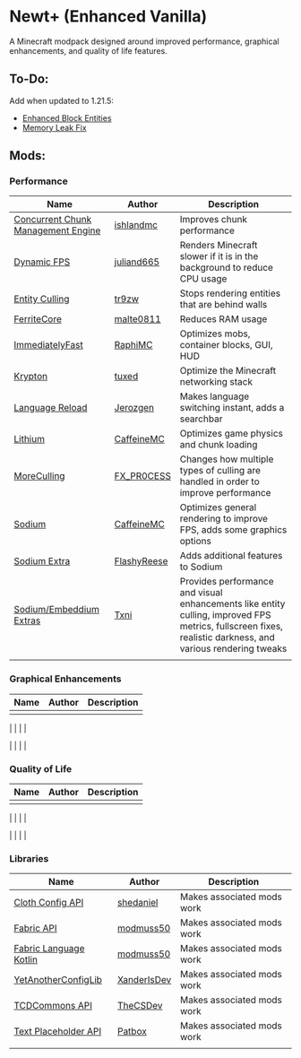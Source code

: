 # Newt+ (Enhanced Vanilla)

A Minecraft modpack designed around improved performance, graphical enhancements, and quality of life features. 

## To-Do:
Add when updated to 1.21.5:
- [Enhanced Block Entities](https://modrinth.com/mod/ebe)
- [Memory Leak Fix](https://modrinth.com/mod/memoryleakfix)

## Mods:
### Performance
| Name | Author | Description |
|---|---|---|
| [Concurrent Chunk Management Engine](https://www.curseforge.com/minecraft/mc-mods/c2me) | [ishlandmc](https://www.curseforge.com/members/ishlandmc) | Improves chunk performance |
| [Dynamic FPS](https://www.curseforge.com/minecraft/mc-mods/dynamic-fps) | [juliand665](https://www.curseforge.com/members/juliand665) | Renders Minecraft slower if it is in the background to reduce CPU usage |
| [Entity Culling](https://www.curseforge.com/minecraft/mc-mods/entityculling) | [tr9zw](https://www.curseforge.com/members/tr9zw) | Stops rendering entities that are behind walls |
| [FerriteCore](https://www.curseforge.com/minecraft/mc-mods/ferritecore-fabric) | [malte0811](https://www.curseforge.com/members/malte0811) | Reduces RAM usage |
| [ImmediatelyFast](https://www.curseforge.com/minecraft/mc-mods/immediatelyfast) | [RaphiMC](https://www.curseforge.com/members/raphimc) | Optimizes mobs, container blocks, GUI, HUD |
| [Krypton](https://www.curseforge.com/minecraft/mc-mods/krypton) | [tuxed](https://www.curseforge.com/members/tuxed) | Optimize the Minecraft networking stack |
| [Language Reload](https://www.curseforge.com/minecraft/mc-mods/language-reload) | [Jerozgen](https://www.curseforge.com/members/Jerozgen) | Makes language switching instant, adds a searchbar |
| [Lithium](https://www.curseforge.com/minecraft/mc-mods/lithium) | [CaffeineMC](https://www.curseforge.com/members/jellysquid3_) | Optimizes game physics and chunk loading |
| [MoreCulling](https://www.curseforge.com/minecraft/mc-mods/moreculling) | [FX_PR0CESS](https://www.curseforge.com/members/fx_pr0cess) | Changes how multiple types of culling are handled in order to improve performance |
| [Sodium](https://www.curseforge.com/minecraft/mc-mods/sodium) | [CaffeineMC](https://www.curseforge.com/members/jellysquid3_) | Optimizes general rendering to improve FPS, adds some graphics options |
| [Sodium Extra](https://www.curseforge.com/minecraft/mc-mods/sodium-extra) | [FlashyReese](https://www.curseforge.com/members/flashyreese) | Adds additional features to Sodium|
| [Sodium/Embeddium Extras](https://www.curseforge.com/minecraft/mc-mods/magnesium-extras) | [Txni](https://www.curseforge.com/members/txni) | Provides performance and visual enhancements like entity culling, improved FPS metrics, fullscreen fixes, realistic darkness, and various rendering tweaks |
| []() | []() | |

### Graphical Enhancements
| Name | Author | Description |
|---|---|---|
| []() | []() | |

| []() | []() | |

| []() | []() | |

### Quality of Life
| Name | Author | Description |
|---|---|---|
| []() | []() | |

| []() | []() | |

| []() | []() | |

### Libraries
| Name | Author | Description |
|---|---|---|
| [Cloth Config API](https://www.curseforge.com/minecraft/mc-mods/cloth-config) | [shedaniel](https://www.curseforge.com/members/shedaniel) | Makes associated mods work |
| [Fabric API](https://www.curseforge.com/minecraft/mc-mods/fabric-api) | [modmuss50](https://www.curseforge.com/members/modmuss50) | Makes associated mods work |
| [Fabric Language Kotlin](https://www.curseforge.com/minecraft/mc-mods/fabric-language-kotlin) | [modmuss50](https://www.curseforge.com/members/modmuss50) | Makes associated mods work |
| [YetAnotherConfigLib](https://www.curseforge.com/minecraft/mc-mods/yacl) | [XanderIsDev](https://www.curseforge.com/members/xanderisdev) | Makes associated mods work |
| [TCDCommons API](https://www.curseforge.com/minecraft/mc-mods/tcdcommons) | [TheCSDev](https://www.curseforge.com/members/thecsdev) | Makes associated mods work |
| [Text Placeholder API](https://www.curseforge.com/minecraft/mc-mods/text-placeholder-api) | [Patbox](https://www.curseforge.com/members/patbox) | Makes associated mods work |
| []() | []() | |